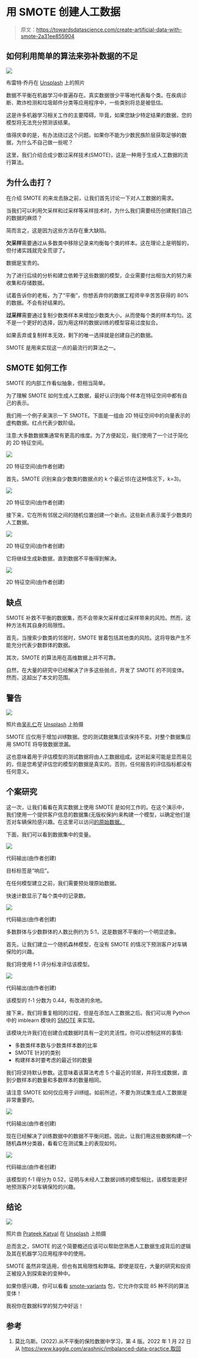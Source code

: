 # 用 SMOTE 创建人工数据

> 原文：<https://towardsdatascience.com/create-artificial-data-with-smote-2a31ee855904>

## 如何利用简单的算法来弥补数据的不足

![](img/67df7a9989d456766017a01e8be3fa86.png)

布雷特·乔丹在 [Unsplash](https://unsplash.com?utm_source=medium&utm_medium=referral) 上的照片

数据不平衡在机器学习中普遍存在。真实数据很少平等地代表每个类。在疾病诊断、欺诈检测和垃圾邮件分类等应用程序中，一些类别将总是被低估。

这是许多机器学习相关工作的主要障碍。毕竟，如果您缺少特定结果的数据，您的模型将无法充分预测该结果。

值得庆幸的是，有办法绕过这个问题。如果你不能为少数民族阶层获取足够的数据，为什么不自己做一些呢？

这里，我们介绍合成少数过采样技术(SMOTE)，这是一种用于生成人工数据的流行算法。

## 为什么击打？

在介绍 SMOTE 的来龙去脉之前，让我们首先讨论一下对人工数据的需求。

当我们可以利用欠采样和过采样等采样技术时，为什么我们需要经历创建我们自己的数据的麻烦？

简而言之，这是因为这些方法存在重大缺陷。

**欠采样**需要通过从多数类中移除记录来均衡每个类的样本。这在理论上是明智的，但付诸实践就完全荒谬了。

数据是宝贵的。

为了进行后续的分析和建立依赖于这些数据的模型，企业需要付出相当大的努力来收集和存储数据。

试着告诉你的老板，为了“平衡”，你想丢弃你的数据工程师辛辛苦苦获得的 80%的数据。不会有好结果的。

**过采样**需要通过复制少数类样本来增加少数类大小，从而使每个类的样本均匀。这不是一个更好的选择，因为用这样的数据训练的模型容易过度拟合。

如果丢弃或复制样本无效，剩下的唯一选择就是创建自己的数据。

SMOTE 是用来实现这一点的最流行的算法之一。

## SMOTE 如何工作

SMOTE 的内部工作看似抽象，但相当简单。

为了理解 SMOTE 如何生成人工数据，最好认识到每个样本在特征空间中都有自己的表示。

我们用一个例子来演示一下 SMOTE。下面是一组由 2D 特征空间中的向量表示的虚构数据。红点代表少数阶级。

注意:大多数数据集通常有更高的维度。为了方便起见，我们使用了一个过于简化的 2D 特征空间。

![](img/145f9c68ceda6e8add7f4609d5c02a87.png)

2D 特征空间(由作者创建)

首先，SMOTE 识别来自少数类的数据点的 k 个最近邻(在这种情况下，k=3)。

![](img/7c4941121db6aa8d6139a64d1bc72ea6.png)

2D 特征空间(由作者创建)

接下来，它在所有邻居之间的随机位置创建一个新点。这些新点表示属于少数类的人工数据。

![](img/00cafbc6cb1f67c7ce3e568017c7ca38.png)

2D 特征空间(由作者创建)

它将继续生成新数据，直到数据不平衡得到解决。

![](img/540e8fe64b85773e51cc31ab16aa3ef9.png)

2D 特征空间(由作者创建)

## 缺点

SMOTE 补救不平衡的数据集，而不会带来欠采样或过采样带来的风险。然而，这种方法有其自身的局限性。

首先，当搜索少数类的邻居时，SMOTE 冒着包括其他类的风险。这将导致产生不能充分代表少数群体的数据。

其次，SMOTE 的算法用在高维数据上并不可靠。

自然，在大量的研究中已经解决了许多这些弱点，开发了 SMOTE 的不同变体。然而，这超出了本文的范围。

## 警告

![](img/58e20be991f3b4fe83d313d16e69cfba.png)

照片由[吴礼仁](https://unsplash.com/@gohrhyyan?utm_source=medium&utm_medium=referral)在 [Unsplash](https://unsplash.com?utm_source=medium&utm_medium=referral) 上拍摄

SMOTE 应仅用于增加*训练*数据。您的测试数据集应该保持不变。对整个数据集应用 SMOTE 将导致数据泄漏。

这也意味着用于评估模型的测试数据将由人工数据组成。这听起来可能是显而易见的，但是您希望评估您的模型的数据是真实的。否则，任何报告的评估指标都没有任何意义。

## 个案研究

这一次，让我们看看在真实数据上使用 SMOTE 是如何工作的。在这个演示中，我们使用一个提供客户信息的数据集(无版权保护)来构建一个模型，以确定他们是否对车辆保险感兴趣。在这里可以访问[的原始数据。](https://www.kaggle.com/arashnic/imbalanced-data-practice)

下面，我们可以看到数据集中的变量。

![](img/2c673cf189ccadcbe08b684c32861f0a.png)

代码输出(由作者创建)

目标标签是“响应”。

在任何模型建立之前，我们需要预处理原始数据。

快速计数显示了每个类中的记录数。

![](img/b482b8ff7227ed4de2feb27fa6b25887.png)

代码输出(由作者创建)

多数群体与少数群体的人数比例约为 5:1，这是数据不平衡的一个明显迹象。

首先，让我们建立一个随机森林模型，在没有 SMOTE 的情况下预测客户对车辆保险的兴趣。

我们将使用 f-1 评分标准评估该模型。

![](img/864af88b0f971543351293c5b8d0b24d.png)

代码输出(由作者创建)

该模型的 f-1 分数为 0.44，有改进的余地。

接下来，我们将重复相同的过程，但是在添加人工数据之后。我们可以用 Python 中的 imblearn 模块的 [SMOTE](https://imbalanced-learn.org/stable/references/generated/imblearn.over_sampling.SMOTE.html) 来实现。

该模块允许我们在创建合成数据时具有一定的灵活性。你可以控制这样的事情:

*   多数类样本数与少数类样本数的比率
*   SMOTE 针对的类别
*   构建样本时要考虑的最近邻的数量

我们将坚持默认参数。这意味着该算法考虑 5 个最近的邻居，并将生成数据，直到少数样本的数量和多数样本的数量相同。

请注意 SMOTE 如何仅应用于*训练*组。如前所述，不要为测试集生成人工数据是非常重要的。

![](img/178e4673150a4a1173fdf07ff5a02654.png)

代码输出(由作者创建)

现在已经解决了训练数据中的数据不平衡问题。因此，让我们用这些数据构建一个随机森林分类器，看看它在测试集上的表现如何。

![](img/7ad357264366fc28b4fad7714f863e58.png)

代码输出(由作者创建)

该模型的 f-1 得分为 0.52，证明与未经人工数据训练的模型相比，该模型能更好地预测客户对车辆保险的兴趣。

## 结论

![](img/d8a8886a3f80db5ac2f8d54e205f0ea7.png)

照片由 [Prateek Katyal](https://unsplash.com/@prateekkatyal?utm_source=medium&utm_medium=referral) 在 [Unsplash](https://unsplash.com?utm_source=medium&utm_medium=referral) 上拍摄

总而言之，SMOTE 的这个简要概述应该可以帮助您熟悉人工数据生成背后的逻辑及其在机器学习应用程序中的使用。

SMOTE 虽然非常适用，但也有其局限性和弊端。即使是现在，大量的研究和投资正被投入到探索新的变种中。

如果你感兴趣，你可以看看 [smote-variants](https://pypi.org/project/smote-variants/) 包，它允许你实现 85 种不同的算法变体！

我祝你在数据科学的努力中好运！

## 参考

1.  莫比乌斯。(2022).从不平衡的保险数据中学习，第 4 版。2022 年 1 月 22 日从 https://www.kaggle.com/arashnic/imbalanced-data-practice.取回